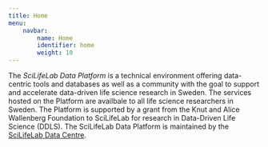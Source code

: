 ```yaml
---
title: Home
menu:
    navbar:
        name: Home
        identifier: home
        weight: 10
---
```


The *SciLifeLab Data Platform* is a technical environment offering data-centric tools and databases as well as a community with the goal to support and accelerate data-driven life science research in Sweden. The services hosted on the Platform are availbale to all life science researchers in Sweden. The Platform is supported by a grant from the Knut and Alice Wallenberg Foundation to SciLifeLab for research in Data-Driven Life Science (DDLS). The SciLifeLab Data Platform is maintained by the <a href="/about">SciLifeLab Data Centre</a>.
